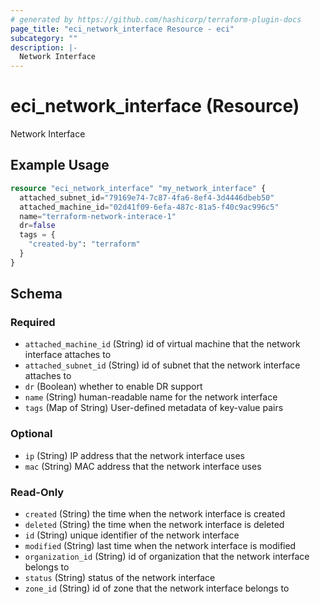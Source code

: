 ```yaml
---
# generated by https://github.com/hashicorp/terraform-plugin-docs
page_title: "eci_network_interface Resource - eci"
subcategory: ""
description: |-
  Network Interface
---
```


# eci_network_interface (Resource)

Network Interface

## Example Usage

```terraform
resource "eci_network_interface" "my_network_interface" {
  attached_subnet_id="79169e74-7c87-4fa6-8ef4-3d4446dbeb50"
  attached_machine_id="02d41f09-6efa-487c-81a5-f40c9ac996c5"
  name="terraform-network-interace-1"
  dr=false
  tags = {
    "created-by": "terraform"
  }
}
```

<!-- schema generated by tfplugindocs -->
## Schema

### Required

- `attached_machine_id` (String) id of virtual machine that the network interface attaches to
- `attached_subnet_id` (String) id of subnet that the network interface attaches to
- `dr` (Boolean) whether to enable DR support
- `name` (String) human-readable name for the network interface
- `tags` (Map of String) User-defined metadata of key-value pairs

### Optional

- `ip` (String) IP address that the network interface uses
- `mac` (String) MAC address that the network interface uses

### Read-Only

- `created` (String) the time when the network interface is created
- `deleted` (String) the time when the network interface is deleted
- `id` (String) unique identifier of the network interface
- `modified` (String) last time when the network interface is modified
- `organization_id` (String) id of organization that the network interface belongs to
- `status` (String) status of the network interface
- `zone_id` (String) id of zone that the network interface belongs to
